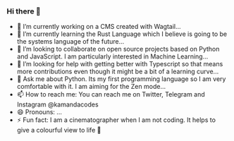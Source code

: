 ### Hi there 👋

<!--
**kamandacodes/kamandacodes** is a ✨ _special_ ✨ repository because its `README.md` (this file) appears on your GitHub profile.

Here are some ideas to get you started:


-->
- 🔭 I’m currently working on a CMS created with Wagtail...
- 🌱 I’m currently learning the Rust Language which I believe is going to be the systems language of the future...
- 👯 I’m looking to collaborate on open source projects based on Python and JavaScript. I am particularly interested in Machine Learning...
- 🤔 I’m looking for help with getting better with Typescript so that means more contributions even though it might be a bit of a learning curve...
- 💬 Ask me about Python. Its my first programming language so I am very comfortable with it. I am aiming for the Zen mode...
- 📫 How to reach me: You can reach me on Twitter, Telegram and Instagram @kamandacodes
- 😄 Pronouns: ...
- ⚡ Fun fact: I am a cinematographer when I am not coding. It helps to give a colourful view to life :purple_heart:

